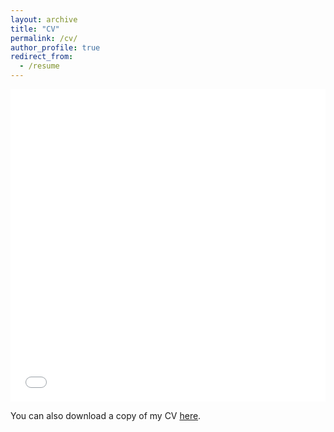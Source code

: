 ```yaml
---
layout: archive
title: "CV"
permalink: /cv/
author_profile: true
redirect_from:
  - /resume
---
```


<iframe src="/files/ManarAlkuzwenyCV.pdf" width="100%" height="500" frameborder="no" border="0" marginwidth="0" marginheight="0"></iframe>

You can also download a copy of my CV [here](/files/ManarAlkuzwenyCV.pdf).